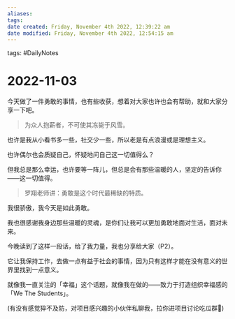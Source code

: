 ```yaml
---
aliases: 
tags: 
date created: Friday, November 4th 2022, 12:39:22 am
date modified: Friday, November 4th 2022, 12:54:15 am
---
```

tags: #DailyNotes

# 2022-11-03

今天做了一件勇敢的事情，也有些收获，想着对大家也许也会有帮助，就和大家分享一下吧。

> 为众人抱薪者，不可使其冻毙于风雪。

也许是我从小看书多一些，社交少一些，所以老是有点浪漫或是理想主义。

也许偶尔也会质疑自己，怀疑地问自己这一切值得么？

但我总是那么幸运，也许要等一阵儿，但总是会有那些温暖的人，坚定的告诉你——这一切值得。

> 罗翔老师讲：勇敢是这个时代最稀缺的特质。

我很骄傲，我今天是如此勇敢。

我也很感谢我身边那些温暖的灵魂，是你们让我可以更加勇敢地面对生活，面对未来。

今晚读到了这样一段话，给了我力量，我也分享给大家（P2）。

它让我保持工作，去做一点有益于社会的事情，因为只有这样才能在没有意义的世界里找到一点意义。

就像我一直关注的「幸福」这个话题，就像我在做的——致力于打造组织幸福感的「We The Students」。

(有没有感觉猝不及防，对项目感兴趣的小伙伴私聊我，拉你进项目讨论吃瓜群🌟)
